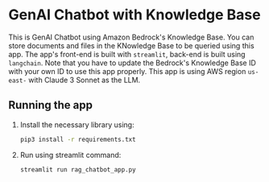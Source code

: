 # GenAI Chatbot with Knowledge Base

This is GenAI Chatbot using Amazon Bedrock's Knowledge Base. You can store documents and files in the KNowledge Base to be queried using this app. The app's front-end is built with `streamlit`, back-end is built using `langchain`. Note that you have to update the Bedrock's Knowledge Base ID with your own ID to use this app properly. This app is using AWS region `us-east-` with Claude 3 Sonnet as the LLM.

## Running the app
1. Install the necessary library using:
   ```bash
   pip3 install -r requirements.txt
   ```
2. Run using streamlit command:
   ```bash
   streamlit run rag_chatbot_app.py
   ```
